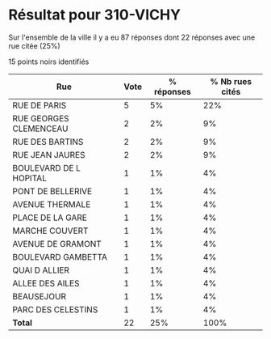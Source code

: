 # Résultat pour 310-VICHY

Sur l'ensemble de la ville il y a eu 87 réponses dont 22 réponses avec une rue citée (25%)

15 points noirs identifiés

| Rue | Vote | % réponses | % Nb rues cités|
|-----|------|------------|----------------|
| RUE DE PARIS | 5 | 5% | 22%|
| RUE GEORGES CLEMENCEAU | 2 | 2% | 9%|
| RUE DES BARTINS | 2 | 2% | 9%|
| RUE JEAN JAURES | 2 | 2% | 9%|
| BOULEVARD DE L HOPITAL | 1 | 1% | 4%|
| PONT DE BELLERIVE | 1 | 1% | 4%|
| AVENUE THERMALE | 1 | 1% | 4%|
| PLACE DE LA GARE | 1 | 1% | 4%|
| MARCHE COUVERT | 1 | 1% | 4%|
| AVENUE DE GRAMONT | 1 | 1% | 4%|
| BOULEVARD GAMBETTA | 1 | 1% | 4%|
| QUAI D ALLIER | 1 | 1% | 4%|
| ALLEE DES AILES | 1 | 1% | 4%|
| BEAUSEJOUR | 1 | 1% | 4%|
| PARC DES CELESTINS | 1 | 1% | 4%|
| **Total** | 22 | 25% | 100%|
